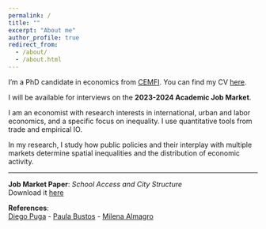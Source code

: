 ```yaml
---
permalink: /
title: ""
excerpt: "About me"
author_profile: true
redirect_from: 
  - /about/
  - /about.html
---
```


I’m a PhD candidate in economics from <a href="https://www.cemfi.es/" target="_blank">CEMFI</a>. You can find my CV <a href="https://giorgiopietrabissa.github.io/files/CV.pdf" target="_blank">here</a>.

I will be available for interviews on the **2023-2024 Academic Job Market**.

I am an economist with research interests in international, urban and labor economics, and a specific focus on inequality. I use quantitative tools from trade and empirical IO.

In my research, I study how public policies and their interplay with multiple markets determine spatial inequalities and the distribution of economic activity.

---

**Job Market Paper**: *School Access and City Structure*  
Download it <a href="https://giorgiopietrabissa.github.io/files/school_sorting.pdf" target="_blank">here</a> 

**References**:   
<a href="https://diegopuga.org" target="_blank">Diego Puga</a> - <a href="https://www.cemfi.es/~bustos/" target="_blank">Paula Bustos</a> - <a href="https://www.milena-almagro.com/" target="_blank">Milena Almagro</a>
